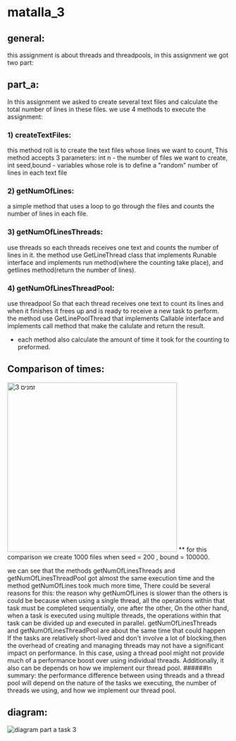 # matalla_3

## general: 
this assignment is about threads and threadpools, in this assignment we got two part:
## part_a:
In this assignment we asked to create several text files and calculate the total number of lines
in these files. we use 4 methods to execute the assignment:
### 1) createTextFiles:
 this method roll is to create the text files whose lines we want to count,
This method accepts 3 parameters: int n - the number of files we want to create, int seed,bound - variables whose role is to define a "random" number of lines in each text file
### 2) getNumOfLines:
 a simple method that uses a loop to go through the files and counts the number of lines in each file. 
### 3)  getNumOfLinesThreads:
use threads so each threads receives one text and counts the number of lines in it. 
the method use GetLineThread class that implements Runable interface and implements run method(where the counting take place), and getlines method(return the number of lines).
### 4) getNumOfLinesThreadPool:
use threadpool So that each thread receives one text to count its lines and when it finishes it frees up and is ready to receive a new task to perform.
the method use GetLinePoolThread that implements Callable interface and implements call method that make the calulate and return the result.

* each method also calculate the amount of time it took for the counting to preformed.

## Comparison of times:
<img width="385" alt="זמנים 3" src="https://user-images.githubusercontent.com/117945522/211626154-943a0bc0-c518-4d5c-9b5c-6263d9a92a14.png">
** for this comparison we create 1000 files when seed = 200 , bound = 100000.

we can see that the methods getNumOfLinesThreads and getNumOfLinesThreadPool got almost the same execution time and the method  getNumOfLines took much more time, There could be several reasons for this: the reason why getNumOfLines is slower
than the others is could be because when using a single thread, all the operations within that task must be completed sequentially, one after the other, On the other hand, when a task is executed using multiple threads, the operations within that task can be divided up and executed in parallel.
getNumOfLinesThreads and getNumOfLinesThreadPool are about the same time that could happen If the tasks are relatively short-lived and don't involve a lot of blocking,then the overhead of creating and managing threads may not have a significant impact on performance. In this case, using a thread pool might not provide much of a performance boost over using individual threads.
Additionally, it also can be depends on how we implement our thread pool.
######In summary:
the performance difference between using threads and a thread pool will depend on the nature of the tasks we executing, the number of threads we using, and how we implement our thread pool.

## diagram:
![diagram part a task 3](https://user-images.githubusercontent.com/117945522/211389290-fcaabfea-f3c3-4c91-9819-e0709a33d43d.png)





